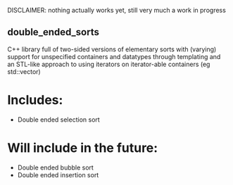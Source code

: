 DISCLAIMER: nothing actually works yet, still very much a work in progress

## double_ended_sorts
C++ library full of two-sided versions of elementary sorts with (varying) support for unspecified containers and datatypes through templating and an STL-like approach to using iterators on iterator-able containers (eg std::vector)

# Includes:
- Double ended selection sort

# Will include in the future:
- Double ended bubble sort
- Double ended insertion sort
